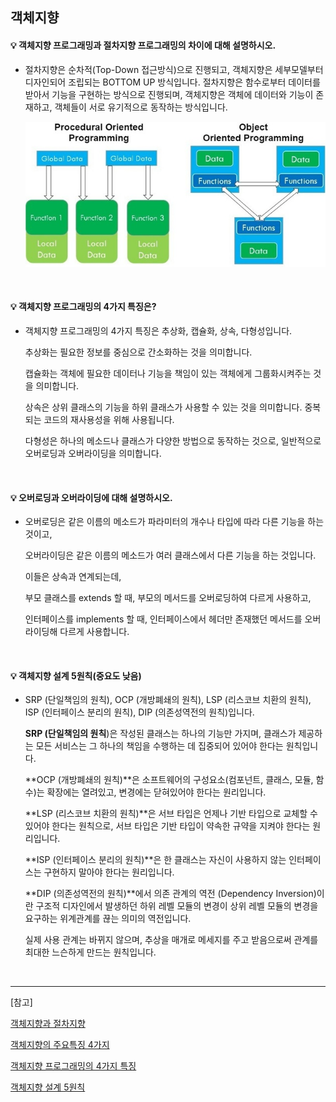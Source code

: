 ## 객체지향

#### 💡 객체지향 프로그래밍과 절차지향 프로그래밍의 차이에 대해 설명하시오.

- 절차지향은 순차적(Top-Down 접근방식)으로 진행되고, 객체지향은 세부모델부터 디자인되어 조립되는 BOTTOM UP 방식입니다. 절차지향은 함수로부터 데이터를 받아서 기능을 구현하는 방식으로 진행되며, 객체지향은 객체에 데이터와 기능이 존재하고, 객체들이 서로 유기적으로 동작하는 방식입니다.

  ![](./src/Procedural-Object.jpeg)

<br>

#### 💡 객체지향 프로그래밍의 4가지 특징은?

- 객체지향 프로그래밍의 4가지 특징은 추상화, 캡슐화, 상속, 다형성입니다.

  추상화는 필요한 정보를 중심으로 간소화하는 것을 의미합니다.

  캡슐화는 객체에 필요한 데이터나 기능을 책임이 있는 객체에게 그룹화시켜주는 것을 의미합니다.

  상속은 상위 클래스의 기능을 하위 클래스가 사용할 수 있는 것을 의미합니다. 중복되는 코드의 재사용성을 위해 사용됩니다.

  다형성은 하나의 메소드나 클래스가 다양한 방법으로 동작하는 것으로, 일반적으로 오버로딩과 오버라이딩을 의미합니다.

<br>

#### 💡 오버로딩과 오버라이딩에 대해 설명하시오.

- 오버로딩은 같은 이름의 메소드가 파라미터의 개수나 타입에 따라 다른 기능을 하는 것이고,

  오버라이딩은 같은 이름의 메소드가 여러 클래스에서 다른 기능을 하는 것입니다.

  이들은 상속과 연계되는데,

  부모 클래스를 extends 할 때, 부모의 메서드를 오버로딩하여 다르게 사용하고,

  인터페이스를 implements 할 때, 인터페이스에서 헤더만 존재했던 메서드를 오버라이딩해 다르게 사용합니다.

<br>

#### 💡 객체지향 설계 5원칙(중요도 낮음)

- SRP (단일책임의 원칙), OCP (개방폐쇄의 원칙), LSP (리스코브 치환의 원칙), ISP (인터페이스 분리의 원칙), DIP (의존성역전의 원칙)입니다.

  **SRP (단일책임의 원칙**)은 작성된 클래스는 하나의 기능만 가지며, 클래스가 제공하는 모든 서비스는 그 하나의 책임을 수행하는 데 집중되어 있어야 한다는 원칙입니다.

  **OCP (개방폐쇄의 원칙)**은 소프트웨어의 구성요소(컴포넌트, 클래스, 모듈, 함수)는 확장에는 열려있고, 변경에는 닫혀있어야 한다는 원리입니다.

  **LSP (리스코브 치환의 원칙)**은 서브 타입은 언제나 기반 타입으로 교체할 수 있어야 한다는 원칙으로, 서브 타입은 기반 타입이 약속한 규약을 지켜야 한다는 원리입니다.

  **ISP (인터페이스 분리의 원칙)**은 한 클래스는 자신이 사용하지 않는 인터페이스는 구현하지 말아야 한다는 원리입니다.

  **DIP (의존성역전의 원칙)**에서 의존 관계의 역전 (Dependency Inversion)이란 구조적 디자인에서 발생하던 하위 레벨 모듈의 변경이 상위 레벨 모듈의 변경을 요구하는 위계관계를 끊는 의미의 역전입니다.

  실제 사용 관계는 바뀌지 않으며, 추상을 매개로 메세지를 주고 받음으로써 관계를 최대한 느슨하게 만드는 원칙입니다.

<br>

---

[참고]

[객체지향과 절차지향](https://jhnyang.tistory.com/322)

[객체지향의 주요특징 4가지](https://youngjinmo.github.io/2021/04/features-of-oop/)

[객체지향 프로그래밍의 4가지 특징](https://kkambi.tistory.com/4)

[객체지향 설계 5원칙](https://www.nextree.co.kr/p6960/)